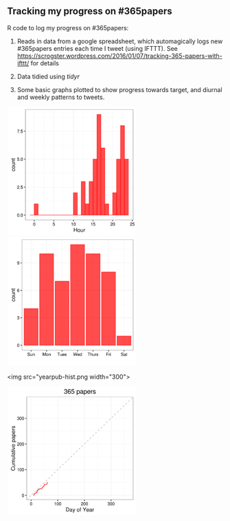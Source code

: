 

## Tracking my progress on #365papers

R code to log my progress on #365papers:

1. Reads in data from a google spreadsheet, which automagically logs new #365papers entries each time I tweet (using IFTTT). See https://scrogster.wordpress.com/2016/01/07/tracking-365-papers-with-ifttt/ for details

2. Data tidied using *tidyr*

3. Some basic graphs plotted to show progress towards target, and diurnal and weekly patterns to tweets.

<img src="diurnal-hist.png" width="300">

<img src="weekly-hist.png" width="300">

<img src="yearpub-hist.png width="300">

<img src="cumulative.png" width="300">